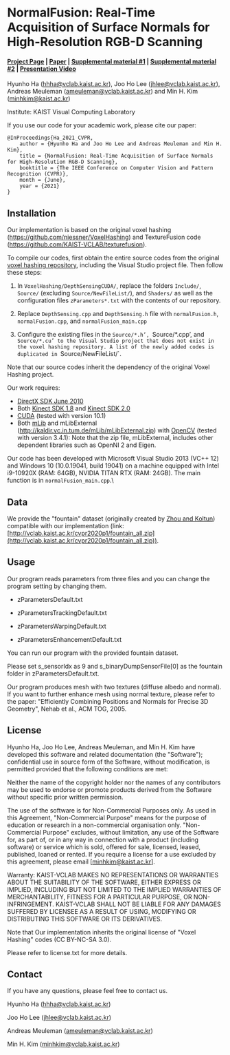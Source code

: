 # NormalFusion: Real-Time Acquisition of Surface Normals for High-Resolution RGB-D Scanning

#### [Project Page](http://vclab.kaist.ac.kr/cvpr2021p3/index.html) | [Paper](http://vclab.kaist.ac.kr/cvpr2021p3/cvpr2021-normalfusion-main-paper.pdf) | [Supplemental material #1](http://vclab.kaist.ac.kr/cvpr2021p3/cvpr2021-normalfusion-supple.pdf) | [Supplemental material #2](https://youtu.be/7l6oVDK5Dz4) | [Presentation Video](https://youtu.be/_JCtwGOriyg)

Hyunho Ha (hhha@vclab.kaist.ac.kr), Joo Ho Lee (jhlee@vclab.kaist.ac.kr), Andreas Meuleman (ameuleman@vclab.kaist.ac.kr) and Min H. Kim (minhkim@kaist.ac.kr)

Institute: KAIST Visual Computing Laboratory

If you use our code for your academic work, please cite our paper:

	@InProceedings{Ha_2021_CVPR,
		author = {Hyunho Ha and Joo Ho Lee and Andreas Meuleman and Min H. Kim},
		title = {NormalFusion: Real-Time Acquisition of Surface Normals for High-Resolution RGB-D Scanning},
		booktitle = {The IEEE Conference on Computer Vision and Pattern Recognition (CVPR)},
		month = {June},
		year = {2021}
	}

## Installation

Our implementation is based on the original voxel hashing (https://github.com/niessner/VoxelHashing) and TextureFusion code (https://github.com/KAIST-VCLAB/texturefusion).

To compile our codes, first obtain the entire source codes from the original [voxel hashing repository](https://github.com/niessner/VoxelHashing), including the Visual Studio project file. Then follow these steps:

1. In `VoxelHashing/DepthSensingCUDA/`, replace the folders `Include/`, `Source/` (excluding `Source/NewFileList/`), and `Shaders/` as well as the configuration files `zParameters*.txt` with the contents of our repository.

2. Replace `DepthSensing.cpp` and `DepthSensing.h` file with `normalFusion.h`, `normalFusion.cpp`, and `normalFusion_main.cpp`

3. Configure the existing files in the `Source/*.h’, `Source/*.cpp’, and `Source/*.cu’ to the Visual Studio project that does not exist in the voxel hashing repository. A list of the newly added codes is duplicated in `Source/NewFileList/`.

Note that our source codes inherit the dependency of the original Voxel Hashing project.

Our work requires:
- [DirectX SDK June 2010](https://www.microsoft.com/en-us/download/details.aspx?id=6812)
- Both [Kinect SDK 1.8](https://www.microsoft.com/en-us/download/details.aspx?id=40278) and [Kinect SDK 2.0](https://www.microsoft.com/en-us/download/details.aspx?id=44561)
- [CUDA](https://developer.nvidia.com/cuda-toolkit) (tested with version 10.1)
- Both [mLib](https://github.com/niessner/mLib) and mLibExternal (http://kaldir.vc.in.tum.de/mLib/mLibExternal.zip) with [OpenCV](https://opencv.org/) (tested with version 3.4.1): Note that the zip file, mLibExternal, includes other dependent libraries such as OpenNI 2 and Eigen.

Our code has been developed with Microsoft Visual Studio 2013 (VC++ 12) and Windows 10 (10.0.19041, build 19041) on a machine equipped with Intel i9-10920X (RAM: 64GB), NVIDIA TITAN RTX (RAM: 24GB). The main function is in `normalFusion_main.cpp`.\

## Data

We provide the "fountain" dataset (originally created by [Zhou and Koltun](http://qianyi.info/scenedata.html)) compatible with our implementation
(link: [http://vclab.kaist.ac.kr/cvpr2020p1/fountain_all.zip](http://vclab.kaist.ac.kr/cvpr2020p1/fountain_all.zip)).

## Usage

Our program reads parameters from three files and you can change the program setting by changing them.

- zParametersDefault.txt

- zParametersTrackingDefault.txt

- zParametersWarpingDefault.txt

- zParametersEnhancementDefault.txt

You can run our program with the provided fountain dataset.

Please set s_sensorIdx as 9 and s_binaryDumpSensorFile[0] as the fountain folder in zParametersDefault.txt.

Our program produces mesh with two textures (diffuse albedo and normal). If you want to further enhance mesh using normal texture, please refer to the paper: 
"Efficiently Combining Positions and Normals for Precise 3D Geometry", Nehab et al., ACM TOG, 2005.

## License

Hyunho Ha, Joo Ho Lee, Andreas Meuleman, and Min H. Kim have developed this software and related documentation (the "Software"); confidential use in source form of the Software, without modification, is permitted provided that the following conditions are met:

Neither the name of the copyright holder nor the names of any contributors may be used to endorse or promote products derived from the Software without specific prior written permission.

The use of the software is for Non-Commercial Purposes only. As used in this Agreement, "Non-Commercial Purpose" means for the purpose of education or research in a non-commercial organisation only. "Non-Commercial Purpose" excludes, without limitation, any use of the Software for, as part of, or in any way in connection with a product (including software) or service which is sold, offered for sale, licensed, leased, published, loaned or rented. If you require a license for a use excluded by this agreement, please email [minhkim@kaist.ac.kr].

Warranty: KAIST-VCLAB MAKES NO REPRESENTATIONS OR WARRANTIES ABOUT THE SUITABILITY OF THE SOFTWARE, EITHER EXPRESS OR IMPLIED, INCLUDING BUT NOT LIMITED TO THE IMPLIED WARRANTIES OF MERCHANTABILITY, FITNESS FOR A PARTICULAR PURPOSE, OR NON-INFRINGEMENT. KAIST-VCLAB SHALL NOT BE LIABLE FOR ANY DAMAGES SUFFERED BY LICENSEE AS A RESULT OF USING, MODIFYING OR DISTRIBUTING THIS SOFTWARE OR ITS DERIVATIVES.

Note that Our implementation inherits the original license of "Voxel Hashing" codes (CC BY-NC-SA 3.0). 

Please refer to license.txt for more details. 

## Contact

If you have any questions, please feel free to contact us.

Hyunho Ha (hhha@vclab.kaist.ac.kr)

Joo Ho Lee (jhlee@vclab.kaist.ac.kr)

Andreas Meuleman (ameuleman@vclab.kaist.ac.kr)

Min H. Kim (minhkim@vclab.kaist.ac.kr)
